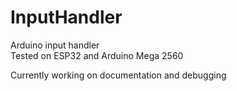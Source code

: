 # InputHandler
Arduino input handler  
Tested on ESP32 and Arduino Mega 2560  
  
  
Currently working on documentation and debugging  

